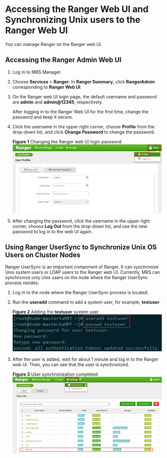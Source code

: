 # Accessing the Ranger Web UI and Synchronizing Unix users to the Ranger Web UI<a name="EN-US_TOPIC_0228886235"></a>

You can manage Ranger on the Ranger web UI.

## Accessing the Ranger Admin Web UI<a name="section2365151841710"></a>

1.  Log in to MRS Manager.
2.  Choose  **Services**  \>  **Ranger**. In  **Ranger Summary**, click  **RangerAdmin**  corresponding to  **Ranger Web UI**.
3.  On the Ranger web UI login page, the default username and password are  **admin**  and  **admin@12345**, respectively.

    After logging in to the Ranger Web UI for the first time, change the password and keep it secure.

4.  Click the username in the upper right corner, choose  **Profile**  from the drop-down list, and click  **Change Password**  to change the password.

    **Figure  1**  Changing the Ranger web UI login password<a name="fig12464135134413"></a>  
    ![](figures/changing-the-ranger-web-ui-login-password.png "changing-the-ranger-web-ui-login-password")

5.  After changing the password, click the username in the upper right corner, choose  **Log Out**  from the drop-down list, and use the new password to log in to the web UI again.

## Using Ranger UserSync to Synchronize Unix OS Users on Cluster Nodes<a name="section14294123241717"></a>

Ranger UserSync is an important component of Ranger. It can synchronize Unix system users or LDAP users to the Ranger web UI. Currently, MRS can synchronize only Unix users on the node where the Ranger UserSync process resides.

1.  Log in to the node where the Ranger UserSync process is located.
2.  Run the  **useradd**  command to add a system user, for example,  **testuser**.

    **Figure  2**  Adding the  **testuser**  system user<a name="fig1561113167284"></a>  
    ![](figures/adding-the-testuser-system-user.png "adding-the-testuser-system-user")

3.  After the user is added, wait for about 1 minute and log in to the Ranger web UI. Then, you can see that the user is synchronized.

    **Figure  3**  User synchronization completed<a name="fig2607192652916"></a>  
    ![](figures/user-synchronization-completed.png "user-synchronization-completed")


